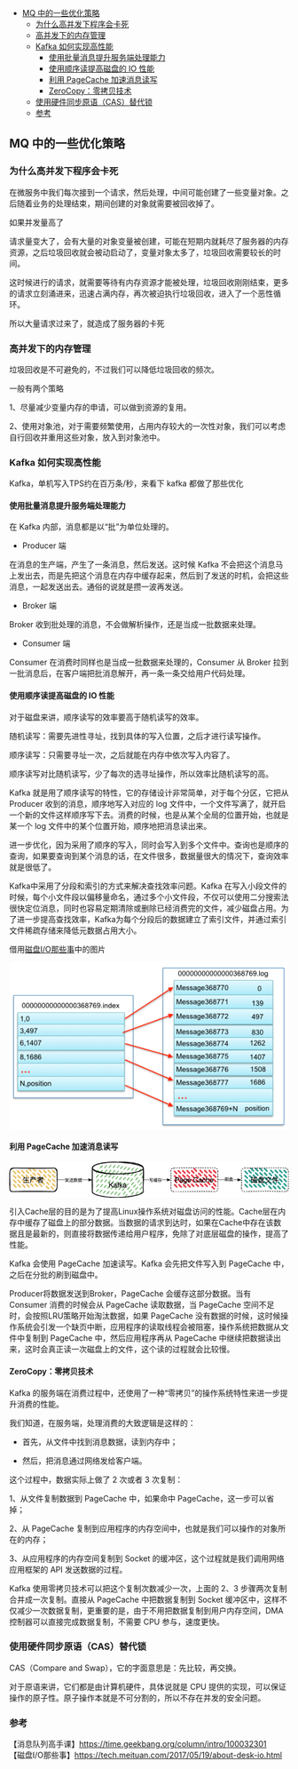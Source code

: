 <!-- START doctoc generated TOC please keep comment here to allow auto update -->
<!-- DON'T EDIT THIS SECTION, INSTEAD RE-RUN doctoc TO UPDATE -->

- [MQ 中的一些优化策略](#mq-%E4%B8%AD%E7%9A%84%E4%B8%80%E4%BA%9B%E4%BC%98%E5%8C%96%E7%AD%96%E7%95%A5)
  - [为什么高并发下程序会卡死](#%E4%B8%BA%E4%BB%80%E4%B9%88%E9%AB%98%E5%B9%B6%E5%8F%91%E4%B8%8B%E7%A8%8B%E5%BA%8F%E4%BC%9A%E5%8D%A1%E6%AD%BB)
  - [高并发下的内存管理](#%E9%AB%98%E5%B9%B6%E5%8F%91%E4%B8%8B%E7%9A%84%E5%86%85%E5%AD%98%E7%AE%A1%E7%90%86)
  - [Kafka 如何实现高性能](#kafka-%E5%A6%82%E4%BD%95%E5%AE%9E%E7%8E%B0%E9%AB%98%E6%80%A7%E8%83%BD)
    - [使用批量消息提升服务端处理能力](#%E4%BD%BF%E7%94%A8%E6%89%B9%E9%87%8F%E6%B6%88%E6%81%AF%E6%8F%90%E5%8D%87%E6%9C%8D%E5%8A%A1%E7%AB%AF%E5%A4%84%E7%90%86%E8%83%BD%E5%8A%9B)
    - [使用顺序读提高磁盘的 IO 性能](#%E4%BD%BF%E7%94%A8%E9%A1%BA%E5%BA%8F%E8%AF%BB%E6%8F%90%E9%AB%98%E7%A3%81%E7%9B%98%E7%9A%84-io-%E6%80%A7%E8%83%BD)
    - [利用 PageCache 加速消息读写](#%E5%88%A9%E7%94%A8-pagecache-%E5%8A%A0%E9%80%9F%E6%B6%88%E6%81%AF%E8%AF%BB%E5%86%99)
    - [ZeroCopy：零拷贝技术](#zerocopy%E9%9B%B6%E6%8B%B7%E8%B4%9D%E6%8A%80%E6%9C%AF)
  - [使用硬件同步原语（CAS）替代锁](#%E4%BD%BF%E7%94%A8%E7%A1%AC%E4%BB%B6%E5%90%8C%E6%AD%A5%E5%8E%9F%E8%AF%ADcas%E6%9B%BF%E4%BB%A3%E9%94%81)
  - [参考](#%E5%8F%82%E8%80%83)

<!-- END doctoc generated TOC please keep comment here to allow auto update -->

## MQ 中的一些优化策略

### 为什么高并发下程序会卡死

在微服务中我们每次接到一个请求，然后处理，中间可能创建了一些变量对象。之后随着业务的处理结束，期间创建的对象就需要被回收掉了。   

如果并发量高了   

请求量变大了，会有大量的对象变量被创建，可能在短期内就耗尽了服务器的内存资源，之后垃圾回收就会被动启动了，变量对象太多了，垃圾回收需要较长的时间。   

这时候进行的请求，就需要等待有内存资源才能被处理，垃圾回收刚刚结束，更多的请求立刻涌进来，迅速占满内存，再次被迫执行垃圾回收，进入了一个恶性循环。

所以大量请求过来了，就造成了服务器的卡死      

### 高并发下的内存管理   

垃圾回收是不可避免的，不过我们可以降低垃圾回收的频次。   

一般有两个策略   

1、尽量减少变量内存的申请，可以做到资源的复用。  

2、使用对象池，对于需要频繁使用，占用内存较大的一次性对象，我们可以考虑自行回收并重用这些对象，放入到对象池中。     

### Kafka 如何实现高性能

Kafka，单机写入TPS约在百万条/秒，来看下 kafka 都做了那些优化   

#### 使用批量消息提升服务端处理能力 

在 Kafka 内部，消息都是以“批”为单位处理的。  

- Producer 端  

在消息的生产端，产生了一条消息，然后发送。这时候 Kafka 不会把这个消息马上发出去，而是先把这个消息在内存中缓存起来，然后到了发送的时机，会把这些消息，一起发送出去。通俗的说就是攒一波再发送。   

- Broker 端

Broker 收到批处理的消息，不会做解析操作，还是当成一批数据来处理。

- Consumer 端

Consumer 在消费时同样也是当成一批数据来处理的，Consumer 从 Broker 拉到一批消息后，在客户端把批消息解开，再一条一条交给用户代码处理。   

#### 使用顺序读提高磁盘的 IO 性能

对于磁盘来讲，顺序读写的效率要高于随机读写的效率。   

随机读写：需要先进性寻址，找到具体的写入位置，之后才进行读写操作。   

顺序读写：只需要寻址一次，之后就能在内存中依次写入内容了。   

顺序读写对比随机读写，少了每次的选寻址操作，所以效率比随机读写的高。    

Kafka 就是用了顺序读写的特性，它的存储设计非常简单，对于每个分区，它把从 Producer 收到的消息，顺序地写入对应的 log 文件中，一个文件写满了，就开启一个新的文件这样顺序写下去。消费的时候，也是从某个全局的位置开始，也就是某一个 log 文件中的某个位置开始，顺序地把消息读出来。   

进一步优化，因为采用了顺序的写入，同时会写入到多个文件中。查询也是顺序的查询，如果要查询到某个消息的话，在文件很多，数据量很大的情况下，查询效率就是很低了。   

Kafka中采用了分段和索引的方式来解决查找效率问题。Kafka 在写入小段文件的时候，每个小文件段以偏移量命名，通过多个小文件段，不仅可以使用二分搜索法很快定位消息，同时也容易定期清除或删除已经消费完的文件，减少磁盘占用。为了进一步提高查找效率，Kafka为每个分段后的数据建立了索引文件，并通过索引文件稀疏存储来降低元数据占用大小。  

借用[磁盘I/O那些事](https://tech.meituan.com/2017/05/19/about-desk-io.html)中的图片   

<img src="/img/mq/mq-kafka-index-cache.png"  alt="mq" align="center" />

#### 利用 PageCache 加速消息读写

<img src="/img/mq/mq-kafka-cache.png"  alt="mq" align="center" />

引入Cache层的目的是为了提高Linux操作系统对磁盘访问的性能。Cache层在内存中缓存了磁盘上的部分数据。当数据的请求到达时，如果在Cache中存在该数据且是最新的，则直接将数据传递给用户程序，免除了对底层磁盘的操作，提高了性能。  

Kafka 会使用 PageCache 加速读写。Kafka 会先把文件写入到 PageCache 中，之后在分批的刷到磁盘中。   

Producer将数据发送到Broker，PageCache 会缓存这部分数据。当有 Consumer 消费的时候会从 PageCache 读取数据，当 PageCache 空间不足时，会按照LRU策略开始淘汰数据，如果 PageCache 没有数据的时候，这时候操作系统会引发一个缺页中断，应用程序的读取线程会被阻塞，操作系统把数据从文件中复制到 PageCache 中，然后应用程序再从 PageCache 中继续把数据读出来，这时会真正读一次磁盘上的文件，这个读的过程就会比较慢。   

#### ZeroCopy：零拷贝技术

Kafka 的服务端在消费过程中，还使用了一种“零拷贝”的操作系统特性来进一步提升消费的性能。  

我们知道，在服务端，处理消费的大致逻辑是这样的：  

- 首先，从文件中找到消息数据，读到内存中；  

- 然后，把消息通过网络发给客户端。  

这个过程中，数据实际上做了 2 次或者 3 次复制：  

1、从文件复制数据到 PageCache 中，如果命中 PageCache，这一步可以省掉；  

2、从 PageCache 复制到应用程序的内存空间中，也就是我们可以操作的对象所在的内存；  

3、从应用程序的内存空间复制到 Socket 的缓冲区，这个过程就是我们调用网络应用框架的 API 发送数据的过程。  

Kafka 使用零拷贝技术可以把这个复制次数减少一次，上面的 2、3 步骤两次复制合并成一次复制。直接从 PageCache 中把数据复制到 Socket 缓冲区中，这样不仅减少一次数据复制，更重要的是，由于不用把数据复制到用户内存空间，DMA 控制器可以直接完成数据复制，不需要 CPU 参与，速度更快。   

### 使用硬件同步原语（CAS）替代锁  

CAS（Compare and Swap），它的字面意思是：先比较，再交换。  

对于原语来讲，它们都是由计算机硬件，具体说就是 CPU 提供的实现，可以保证操作的原子性。原子操作本就是不可分割的，所以不存在并发的安全问题。   

### 参考  

【消息队列高手课】https://time.geekbang.org/column/intro/100032301       
【磁盘I/O那些事】https://tech.meituan.com/2017/05/19/about-desk-io.html     